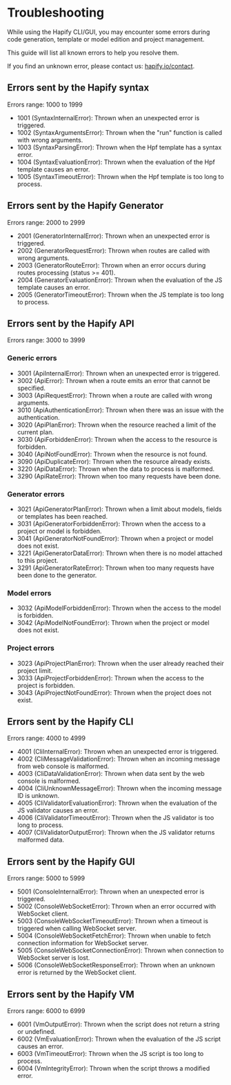 # Troubleshooting

While using the Hapify CLI/GUI, you may encounter some errors during code generation, template or model edition and project management.

This guide will list all known errors to help you resolve them.

If you find an unknown error, please contact us: [hapify.io/contact](https://www.hapify.io/contact).

## Errors sent by the Hapify syntax

Errors range: 1000 to 1999

-   1001 (SyntaxInternalError): Thrown when an unexpected error is triggered.
-   1002 (SyntaxArgumentsError): Thrown when the "run" function is called with wrong arguments.
-   1003 (SyntaxParsingError): Thrown when the Hpf template has a syntax error.
-   1004 (SyntaxEvaluationError): Thrown when the evaluation of the Hpf template causes an error.
-   1005 (SyntaxTimeoutError): Thrown when the Hpf template is too long to process.

## Errors sent by the Hapify Generator

Errors range: 2000 to 2999

-   2001 (GeneratorInternalError): Thrown when an unexpected error is triggered.
-   2002 (GeneratorRequestError): Thrown when routes are called with wrong arguments.
-   2003 (GeneratorRouteError): Thrown when an error occurs during routes processing (status >= 401).
-   2004 (GeneratorEvaluationError): Thrown when the evaluation of the JS template causes an error.
-   2005 (GeneratorTimeoutError): Thrown when the JS template is too long to process.

## Errors sent by the Hapify API

Errors range: 3000 to 3999

### Generic errors

-   3001 (ApiInternalError): Thrown when an unexpected error is triggered.
-   3002 (ApiError): Thrown when a route emits an error that cannot be specified.
-   3003 (ApiRequestError): Thrown when a route are called with wrong arguments.
-   3010 (ApiAuthenticationError): Thrown when there was an issue with the authentication.
-   3020 (ApiPlanError): Thrown when the resource reached a limit of the current plan.
-   3030 (ApiForbiddenError): Thrown when the access to the resource is forbidden.
-   3040 (ApiNotFoundError): Thrown when the resource is not found.
-   3090 (ApiDuplicateError): Thrown when the resource already exists.
-   3220 (ApiDataError): Thrown when the data to process is malformed.
-   3290 (ApiRateError): Thrown when too many requests have been done.

### Generator errors

-   3021 (ApiGeneratorPlanError): Thrown when a limit about models, fields or templates has been reached.
-   3031 (ApiGeneratorForbiddenError): Thrown when the access to a project or model is forbidden.
-   3041 (ApiGeneratorNotFoundError): Thrown when a project or model does not exist.
-   3221 (ApiGeneratorDataError): Thrown when there is no model attached to this project.
-   3291 (ApiGeneratorRateError): Thrown when too many requests have been done to the generator.

### Model errors

-   3032 (ApiModelForbiddenError): Thrown when the access to the model is forbidden.
-   3042 (ApiModelNotFoundError): Thrown when the project or model does not exist.

### Project errors

-   3023 (ApiProjectPlanError): Thrown when the user already reached their project limit.
-   3033 (ApiProjectForbiddenError): Thrown when the access to the project is forbidden.
-   3043 (ApiProjectNotFoundError): Thrown when the project does not exist.

## Errors sent by the Hapify CLI

Errors range: 4000 to 4999

-   4001 (CliInternalError): Thrown when an unexpected error is triggered.
-   4002 (CliMessageValidationError): Thrown when an incoming message from web console is malformed.
-   4003 (CliDataValidationError): Thrown when data sent by the web console is malformed.
-   4004 (CliUnknownMessageError): Thrown when the incoming message ID is unknown.
-   4005 (CliValidatorEvaluationError): Thrown when the evaluation of the JS validator causes an error.
-   4006 (CliValidatorTimeoutError): Thrown when the JS validator is too long to process.
-   4007 (CliValidatorOutputError): Thrown when the JS validator returns malformed data.

## Errors sent by the Hapify GUI

Errors range: 5000 to 5999

-   5001 (ConsoleInternalError): Thrown when an unexpected error is triggered.
-   5002 (ConsoleWebSocketError): Thrown when an error occurred with WebSocket client.
-   5003 (ConsoleWebSocketTimeoutError): Thrown when a timeout is triggered when calling WebSocket server.
-   5004 (ConsoleWebSocketFetchError): Thrown when unable to fetch connection information for WebSocket server.
-   5005 (ConsoleWebSocketConnectionError): Thrown when connection to WebSocket server is lost.
-   5006 (ConsoleWebSocketResponseError): Thrown when an unknown error is returned by the WebSocket client.

## Errors sent by the Hapify VM

Errors range: 6000 to 6999

-   6001 (VmOutputError): Thrown when the script does not return a string or undefined.
-   6002 (VmEvaluationError): Thrown when the evaluation of the JS script causes an error.
-   6003 (VmTimeoutError): Thrown when the JS script is too long to process.
-   6004 (VmIntegrityError): Thrown when the script throws a modified error.
